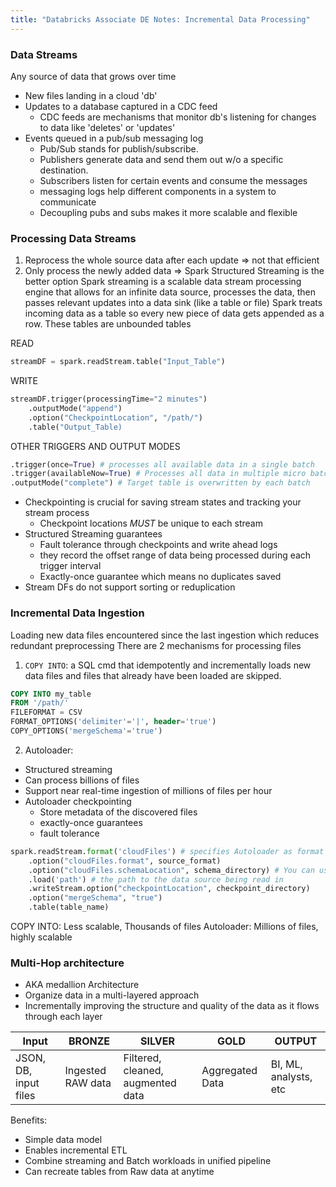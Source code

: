 ```yaml
---
title: "Databricks Associate DE Notes: Incremental Data Processing"
---
```


<script type="text/javascript" async
  src="https://cdnjs.cloudflare.com/ajax/libs/mathjax/2.7.7/MathJax.js?config=TeX-MML-AM_CHTML">
</script>

### Data Streams
Any source of data that grows over time
- New files landing in a cloud 'db'
- Updates to a database captured in a CDC feed
	- CDC feeds are mechanisms that monitor db's listening for changes to data like 'deletes' or 'updates'
- Events queued in a pub/sub messaging log
	- Pub/Sub stands for publish/subscribe. 
	- Publishers generate data and send them out w/o a specific destination.
	- Subscribers listen for certain events and consume the messages
	- messaging logs help different components in a system to communicate
	- Decoupling pubs and subs makes it more scalable and flexible
   
### Processing Data Streams
1. Reprocess the whole source data after each update => not that efficient
2. Only process the newly added data => Spark Structured Streaming is the better option
Spark streaming is a scalable data stream processing engine that allows for an infinite data source, processes the data, then passes relevant updates into a data sink (like a table or file)
Spark treats incoming data as a table so every new piece of data gets appended as a row. These tables are unbounded tables

READ
```python
streamDF = spark.readStream.table("Input_Table")
```

WRITE
```python
streamDF.trigger(processingTime="2 minutes")
	.outputMode("append")
	.option("CheckpointLocation", "/path/")
	.table("Output_Table)
```

OTHER TRIGGERS AND OUTPUT MODES 
```Python
.trigger(once=True) # processes all available data in a single batch
.trigger(availableNow=True) # Processes all data in multiple micro batches
.outputMode("complete") # Target table is overwritten by each batch
```

- Checkpointing is crucial for saving stream states and tracking your stream process
	- Checkpoint locations *MUST* be unique to each stream
- Structured Streaming guarantees
	- Fault tolerance through checkpoints and write ahead logs
	- they record the offset range of data being processed during each trigger interval
	- Exactly-once guarantee which means no duplicates saved 
- Stream DFs do not support sorting or reduplication

### Incremental Data Ingestion
Loading new data files encountered since the last ingestion which reduces redundant preprocessing
There are 2 mechanisms for processing files
1. `COPY INTO`: a SQL cmd that idempotently and incrementally loads new data files and files that already have been loaded are skipped.

```SQL
COPY INTO my_table
FROM '/path/'
FILEFORMAT = CSV
FORMAT_OPTIONS('delimiter'='|', header='true')
COPY_OPTIONS('mergeSchema'='true')
```

2. Autoloader: 
- Structured streaming
- Can process billions of files
- Support near real-time ingestion of millions of files per hour
- Autoloader checkpointing
	- Store metadata of the discovered files
	- exactly-once guarantees
	- fault tolerance
 
```python
spark.readStream.format('cloudFiles') # specifies Autoloader as format
	.option("cloudFiles.format", source_format)
	.option("cloudFiles.schemaLocation", schema_directory) # You can use a stored schema to properly read in files
	.load('path') # the path to the data source being read in 
	.writeStream.option("checkpointLocation", checkpoint_directory)
	.option("mergeSchema", "true")
	.table(table_name)
```

COPY INTO: Less scalable, Thousands of files
Autoloader: Millions of files, highly scalable

### Multi-Hop architecture
- AKA medallion Architecture
- Organize data in a multi-layered approach
- Incrementally improving the structure and quality of the data as it flows through each layer


| Input                 | BRONZE            | SILVER                            | GOLD            | OUTPUT                |
| --------------------- | ----------------- | --------------------------------- | --------------- | --------------------- |
| JSON, DB, input files | Ingested RAW data | Filtered, cleaned, augmented data | Aggregated Data | BI, ML, analysts, etc |

Benefits:
- Simple data model
- Enables incremental ETL
- Combine streaming and Batch workloads in unified pipeline
- Can recreate tables from Raw data at anytime


